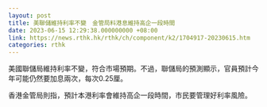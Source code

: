 ```yaml
---
layout: post
title: 美聯儲維持利率不變　金管局料港息維持高企一段時間
date: 2023-06-15 12:29:38.000000000 +08:00
link: https://news.rthk.hk/rthk/ch/component/k2/1704917-20230615.htm
categories: rthk
---
```


美國聯儲局維持利率不變，符合市場預期。不過，聯儲局的預測顯示，官員預計今年可能仍然要加息兩次，每次0.25厘。

香港金管局則指，預計本港利率會維持高企一段時間，市民要管理好利率風險。

